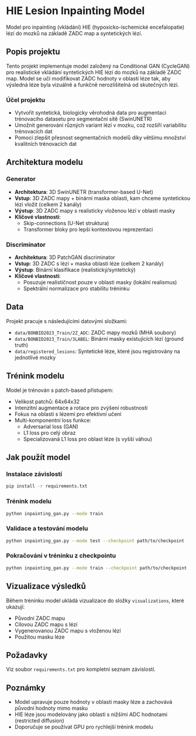 # HIE Lesion Inpainting Model

Model pro inpainting (vkládání) HIE (hypoxicko-ischemické encefalopatie) lézí do mozků na základě ZADC map a syntetických lézí.

## Popis projektu

Tento projekt implementuje model založený na Conditional GAN (CycleGAN) pro realistické vkládání syntetických HIE lézí do mozků na základě ZADC map. Model se učí modifikovat ZADC hodnoty v oblasti léze tak, aby výsledná léze byla vizuálně a funkčně nerozlišitelná od skutečných lézí.

### Účel projektu

- Vytvořit syntetická, biologicky věrohodná data pro augmentaci trénovacího datasetu pro segmentační sítě (SwinUNETR)
- Umožnit generování různých variant lézí v mozku, což rozšíří variabilitu trénovacích dat
- Pomoci zlepšit přesnost segmentačních modelů díky většímu množství kvalitních trénovacích dat

## Architektura modelu

### Generator

- **Architektura**: 3D SwinUNETR (transformer-based U-Net)
- **Vstup**: 3D ZADC mapy + binární maska oblasti, kam chceme syntetickou lézi vložit (celkem 2 kanály)
- **Výstup**: 3D ZADC mapy s realisticky vloženou lézí v oblasti masky
- **Klíčové vlastnosti**:
  - Skip-connections (U-Net struktura)
  - Transformer bloky pro lepší kontextovou reprezentaci

### Discriminator

- **Architektura**: 3D PatchGAN discriminator
- **Vstup**: 3D ZADC s lézí + maska oblasti léze (celkem 2 kanály)
- **Výstup**: Binární klasifikace (realistický/syntetický)
- **Klíčové vlastnosti**:
  - Posuzuje realističnost pouze v oblasti masky (lokální realismus)
  - Spektrální normalizace pro stabilitu tréninku

## Data

Projekt pracuje s následujícími datovými složkami:

- `data/BONBID2023_Train/2Z_ADC`: ZADC mapy mozků (MHA soubory)
- `data/BONBID2023_Train/3LABEL`: Binární masky existujících lézí (ground truth)
- `data/registered_lesions`: Syntetické léze, které jsou registrovány na jednotlivé mozky

## Trénink modelu

Model je trénován s patch-based přístupem:

- Velikost patchů: 64x64x32
- Intenzitní augmentace a rotace pro zvýšení robustnosti
- Fokus na oblasti s lézemi pro efektivní učení
- Multi-komponentní loss funkce:
  - Adversarial loss (GAN)
  - L1 loss pro celý obraz
  - Specializovaná L1 loss pro oblast léze (s vyšší váhou)

## Jak použít model

### Instalace závislostí

```bash
pip install -r requirements.txt
```

### Trénink modelu

```bash
python inpainting_gan.py --mode train
```

### Validace a testování modelu

```bash
python inpainting_gan.py --mode test --checkpoint path/to/checkpoint
```

### Pokračování v tréninku z checkpointu

```bash
python inpainting_gan.py --mode train --checkpoint path/to/checkpoint
```

## Vizualizace výsledků

Během tréninku model ukládá vizualizace do složky `visualizations`, které ukazují:

- Původní ZADC mapu
- Cílovou ZADC mapu s lézí
- Vygenerovanou ZADC mapu s vloženou lézí
- Použitou masku léze

## Požadavky

Viz soubor `requirements.txt` pro kompletní seznam závislostí.

## Poznámky

- Model upravuje pouze hodnoty v oblasti masky léze a zachovává původní hodnoty mimo masku
- HIE léze jsou modelovány jako oblasti s nižšími ADC hodnotami (restricted diffusion)
- Doporučuje se používat GPU pro rychlejší trénink modelu
